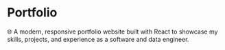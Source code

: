 # Portfolio
🌐 A modern, responsive portfolio website built with React to showcase my skills, projects, and experience as a software and data engineer.
